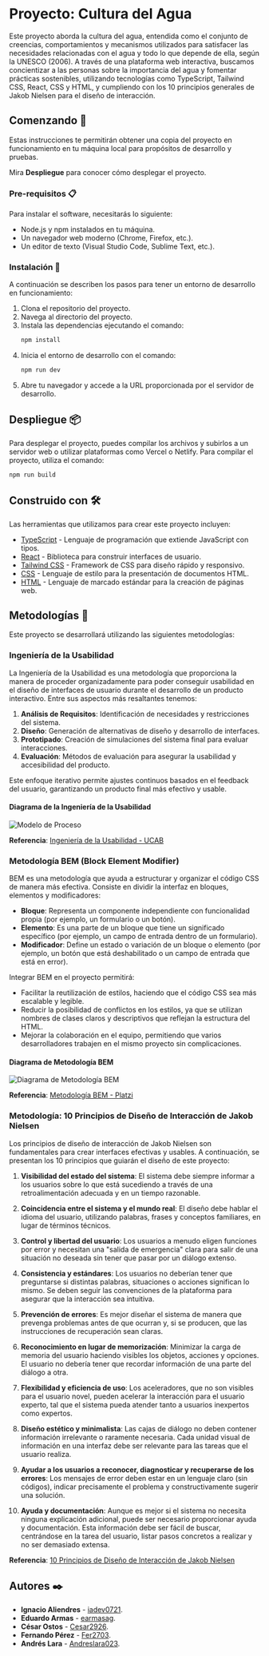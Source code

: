# Proyecto: Cultura del Agua

Este proyecto aborda la cultura del agua, entendida como el conjunto de creencias, comportamientos y mecanismos utilizados para satisfacer las necesidades relacionadas con el agua y todo lo que depende de ella, según la UNESCO (2006). A través de una plataforma web interactiva, buscamos concientizar a las personas sobre la importancia del agua y fomentar prácticas sostenibles, utilizando tecnologías como TypeScript, Tailwind CSS, React, CSS y HTML, y cumpliendo con los 10 principios generales de Jakob Nielsen para el diseño de interacción.

## Comenzando 🚀

Estas instrucciones te permitirán obtener una copia del proyecto en funcionamiento en tu máquina local para propósitos de desarrollo y pruebas.

Mira **Despliegue** para conocer cómo desplegar el proyecto.

### Pre-requisitos 📋

Para instalar el software, necesitarás lo siguiente:

* Node.js y npm instalados en tu máquina.
* Un navegador web moderno (Chrome, Firefox, etc.).
* Un editor de texto (Visual Studio Code, Sublime Text, etc.).

### Instalación 🔧

A continuación se describen los pasos para tener un entorno de desarrollo en funcionamiento:

1. Clona el repositorio del proyecto.
2. Navega al directorio del proyecto.
3. Instala las dependencias ejecutando el comando:
    ```bash
    npm install
    ```
4. Inicia el entorno de desarrollo con el comando:
    ```bash
    npm run dev
    ```
5. Abre tu navegador y accede a la URL proporcionada por el servidor de desarrollo.

## Despliegue 📦

Para desplegar el proyecto, puedes compilar los archivos y subirlos a un servidor web o utilizar plataformas como Vercel o Netlify. Para compilar el proyecto, utiliza el comando:
```bash
npm run build
```

## Construido con 🛠️

Las herramientas que utilizamos para crear este proyecto incluyen:

* [TypeScript](https://www.typescriptlang.org/) - Lenguaje de programación que extiende JavaScript con tipos.
* [React](https://reactjs.org/) - Biblioteca para construir interfaces de usuario.
* [Tailwind CSS](https://tailwindcss.com/) - Framework de CSS para diseño rápido y responsivo.
* [CSS](https://developer.mozilla.org/es/docs/Web/CSS) - Lenguaje de estilo para la presentación de documentos HTML.
* [HTML](https://developer.mozilla.org/es/docs/Web/HTML) - Lenguaje de marcado estándar para la creación de páginas web.

## Metodologías 🧩

Este proyecto se desarrollará utilizando las siguientes metodologías:

### Ingeniería de la Usabilidad

La Ingeniería de la Usabilidad es una metodología que proporciona la manera de proceder organizadamente para poder conseguir usabilidad en el diseño de interfaces de usuario durante el desarrollo de un producto interactivo. Entre sus aspectos más resaltantes tenemos:

1. **Análisis de Requisitos**: Identificación de necesidades y restricciones del sistema.
2. **Diseño**: Generación de alternativas de diseño y desarrollo de interfaces.
3. **Prototipado**: Creación de simulaciones del sistema final para evaluar interacciones.
4. **Evaluación**: Métodos de evaluación para asegurar la usabilidad y accesibilidad del producto.

Este enfoque iterativo permite ajustes continuos basados en el feedback del usuario, garantizando un producto final más efectivo y usable.

#### Diagrama de la Ingeniería de la Usabilidad
![Modelo de Proceso](https://caucatravel.wordpress.com/wp-content/uploads/2014/04/mpiua.jpg?w=420)

**Referencia**: [Ingeniería de la Usabilidad - UCAB](https://modulo7.ucab.edu.ve/courses/8142/files/849608/download?download_frd=1)

### Metodología BEM (Block Element Modifier)

BEM es una metodología que ayuda a estructurar y organizar el código CSS de manera más efectiva. Consiste en dividir la interfaz en bloques, elementos y modificadores:

- **Bloque**: Representa un componente independiente con funcionalidad propia (por ejemplo, un formulario o un botón).
- **Elemento**: Es una parte de un bloque que tiene un significado específico (por ejemplo, un campo de entrada dentro de un formulario).
- **Modificador**: Define un estado o variación de un bloque o elemento (por ejemplo, un botón que está deshabilitado o un campo de entrada que está en error).

Integrar BEM en el proyecto permitirá:

- Facilitar la reutilización de estilos, haciendo que el código CSS sea más escalable y legible.
- Reducir la posibilidad de conflictos en los estilos, ya que se utilizan nombres de clases claros y descriptivos que reflejan la estructura del HTML.
- Mejorar la colaboración en el equipo, permitiendo que varios desarrolladores trabajen en el mismo proyecto sin complicaciones.

#### Diagrama de Metodología BEM
![Diagrama de Metodología BEM](https://static.platzi.com/media/articlases/Images/9.jpg)

**Referencia**: [Metodología BEM - Platzi](https://platzi.com/clases/2030-mobile-first/32306-implementando-bem/)

### Metodología: 10 Principios de Diseño de Interacción de Jakob Nielsen

Los principios de diseño de interacción de Jakob Nielsen son fundamentales para crear interfaces efectivas y usables. A continuación, se presentan los 10 principios que guiarán el diseño de este proyecto:

1. **Visibilidad del estado del sistema**: El sistema debe siempre informar a los usuarios sobre lo que está sucediendo a través de una retroalimentación adecuada y en un tiempo razonable.

2. **Coincidencia entre el sistema y el mundo real**: El diseño debe hablar el idioma del usuario, utilizando palabras, frases y conceptos familiares, en lugar de términos técnicos.

3. **Control y libertad del usuario**: Los usuarios a menudo eligen funciones por error y necesitan una "salida de emergencia" clara para salir de una situación no deseada sin tener que pasar por un diálogo extenso.

4. **Consistencia y estándares**: Los usuarios no deberían tener que preguntarse si distintas palabras, situaciones o acciones significan lo mismo. Se deben seguir las convenciones de la plataforma para asegurar que la interacción sea intuitiva.

5. **Prevención de errores**: Es mejor diseñar el sistema de manera que prevenga problemas antes de que ocurran y, si se producen, que las instrucciones de recuperación sean claras.

6. **Reconocimiento en lugar de memorización**: Minimizar la carga de memoria del usuario haciendo visibles los objetos, acciones y opciones. El usuario no debería tener que recordar información de una parte del diálogo a otra.

7. **Flexibilidad y eficiencia de uso**: Los aceleradores, que no son visibles para el usuario novel, pueden acelerar la interacción para el usuario experto, tal que el sistema pueda atender tanto a usuarios inexpertos como expertos.

8. **Diseño estético y minimalista**: Las cajas de diálogo no deben contener información irrelevante o raramente necesaria. Cada unidad visual de información en una interfaz debe ser relevante para las tareas que el usuario realiza.

9. **Ayudar a los usuarios a reconocer, diagnosticar y recuperarse de los errores**: Los mensajes de error deben estar en un lenguaje claro (sin códigos), indicar precisamente el problema y constructivamente sugerir una solución.

10. **Ayuda y documentación**: Aunque es mejor si el sistema no necesita ninguna explicación adicional, puede ser necesario proporcionar ayuda y documentación. Esta información debe ser fácil de buscar, centrándose en la tarea del usuario, listar pasos concretos a realizar y no ser demasiado extensa.

**Referencia**: [10 Principios de Diseño de Interacción de Jakob Nielsen](https://modulo7.ucab.edu.ve/courses/8142/files/849609/download?download_frd=1)

## Autores ✒️

* **Ignacio Aliendres** - [iadev0721](https://github.com/iadev2005).
* **Eduardo Armas** - [earmasag](https://github.com/earmasag).
* **César Ostos** - [Cesar2926](https://github.com/Cesar2926).
* **Fernando Pérez** - [Fer2703](https://github.com/Fer2703).
* **Andrés Lara** - [Andreslara023](https://github.com/Andreslara023).
